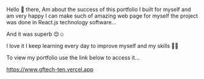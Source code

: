 Hello 👋 there, 
Am about the success of this portfolio I built for myself and am very happy I can make such of amazing web page for myself the project was done in React.js technology software...

And it was superb 😊☺️

I love it I keep learning every day to improve myself and my skills 🤟💯

To view my portfolio use the link below to access it... 

https://www.gftech-ten.vercel.app